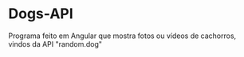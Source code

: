 # Dogs-API
Programa feito em Angular que mostra fotos ou vídeos de cachorros, vindos da API "random.dog"
